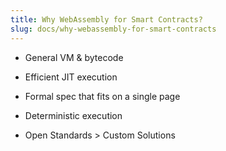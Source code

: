 ```yaml
---
title: Why WebAssembly for Smart Contracts?
slug: docs/why-webassembly-for-smart-contracts
---
```


* General VM & bytecode

* Efficient JIT execution

* Formal spec that fits on a single page

* Deterministic execution

* Open Standards  >  Custom Solutions

